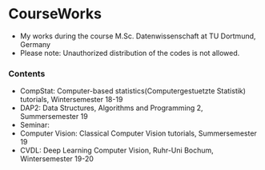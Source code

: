 # CourseWorks
* My works during the course M.Sc. Datenwissenschaft at TU Dortmund, Germany
* Please note: Unauthorized distribution of the codes is not allowed.

### Contents
* CompStat: Computer-based statistics(Computergestuetzte Statistik) tutorials, Wintersemester 18-19
* DAP2: Data Structures, Algorithms and Programming 2, Summersemester 19
* Seminar: 
* Computer Vision: Classical Computer Vision tutorials, Summersemester 19
* CVDL: Deep Learning Computer Vision, Ruhr-Uni Bochum, Wintersemester 19-20

